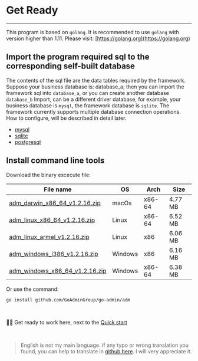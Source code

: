 # Get Ready
---

This program is based on ```golang```. It is recommended to use ```golang``` with version higher than 1.11. Please visit: [https://golang.org](https://golang.org)

## Import the program required sql to the corresponding self-built database

The contents of the sql file are the data tables required by the framework. Suppose your business database is: database_a; then you can import the framework sql into ```database_a```, or you can create another database ```database_b``` Import, can be a different driver database, for example, your business database is ```mysql```, the framework database is ```sqlite```. The framework currently supports multiple database connection operations. How to configure, will be described in detail later.

- [mysql](https://raw.githubusercontent.com/GoAdminGroup/go-admin/master/data/admin.sql)
- [sqlite](https://raw.githubusercontent.com/GoAdminGroup/go-admin/master/data/admin.db)
- [postgresql](https://raw.githubusercontent.com/GoAdminGroup/go-admin/master/data/admin.pgsql)

## Install command line tools

Download the binary excecute file: 

|  File name   | OS  | Arch  | Size  |
|  ----  | ----  | ----  |----  |
| [adm_darwin_x86_64_v1.2.16.zip](http://file.go-admin.cn/go_admin/cli/v1_2_16/adm_darwin_x86_64_v1.2.16.zip)  | macOs | x86-64 | 4.77 MB
| [adm_linux_x86_64_v1.2.16.zip](http://file.go-admin.cn/go_admin/cli/v1_2_16/adm_linux_x86_64_v1.2.16.zip)  | Linux | x86-64   | 6.52 MB
| [adm_linux_armel_v1.2.16.zip](http://file.go-admin.cn/go_admin/cli/v1_2_16/adm_linux_armel_v1.2.16.zip)  | Linux | x86   | 6.06 MB
| [adm_windows_i386_v1.2.16.zip](http://file.go-admin.cn/go_admin/cli/v1_2_16/adm_windows_i386_v1.2.16.zip)  | Windows | x86  |6.16 MB
| [adm_windows_x86_64_v1.2.16.zip](http://file.go-admin.cn/go_admin/cli/v1_2_16/adm_windows_x86_64_v1.2.16.zip)  | Windows | x86-64   |6.38 MB


Or use the command:

```
go install github.com/GoAdminGroup/go-admin/adm
```

<br>

🍺🍺 Get ready to work here, next to the [Quick start](quick_start)

<br>

> English is not my main language. If any typo or wrong translation you found, you can help to translate in [github here](https://github.com/GoAdminGroup/docs). I will very appreciate it.


